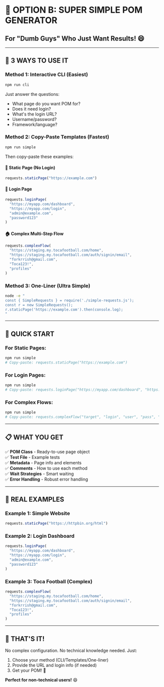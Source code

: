 # 🎯 OPTION B: SUPER SIMPLE POM GENERATOR
## For "Dumb Guys" Who Just Want Results! 😄

---

## 🚀 **3 WAYS TO USE IT**

### **Method 1: Interactive CLI (Easiest)**
```bash
npm run cli
```
Just answer the questions:
- What page do you want POM for?
- Does it need login?
- What's the login URL?
- Username/password?
- Framework/language?

### **Method 2: Copy-Paste Templates (Fastest)**
```bash
npm run simple
```
Then copy-paste these examples:

#### 📄 **Static Page (No Login)**
```javascript
requests.staticPage("https://example.com")
```

#### 🔐 **Login Page**
```javascript
requests.loginPage(
  "https://myapp.com/dashboard",
  "https://myapp.com/login", 
  "admin@example.com",
  "password123"
)
```

#### 🏠 **Complex Multi-Step Flow**
```javascript
requests.complexFlow(
  "https://staging.my.tocafootball.com/home",
  "https://staging.my.tocafootball.com/auth/signin/email",
  "forkrrish@gmail.com",
  "Toca123!",
  "profiles"
)
```

### **Method 3: One-Liner (Ultra Simple)**
```bash
node -e "
const { SimpleRequests } = require('./simple-requests.js');
const r = new SimpleRequests();
r.staticPage('https://example.com').then(console.log);
"
```

---

## 🎯 **QUICK START**

### **For Static Pages:**
```bash
npm run simple
# Copy-paste: requests.staticPage("https://example.com")
```

### **For Login Pages:**
```bash
npm run simple  
# Copy-paste: requests.loginPage("https://myapp.com/dashboard", "https://myapp.com/login", "user", "pass")
```

### **For Complex Flows:**
```bash
npm run simple
# Copy-paste: requests.complexFlow("target", "login", "user", "pass", "waitFor")
```

---

## 📋 **WHAT YOU GET**

✅ **POM Class** - Ready-to-use page object  
✅ **Test File** - Example tests  
✅ **Metadata** - Page info and elements  
✅ **Comments** - How to use each method  
✅ **Wait Strategies** - Smart waiting  
✅ **Error Handling** - Robust error handling  

---

## 🎯 **REAL EXAMPLES**

### **Example 1: Simple Website**
```javascript
requests.staticPage("https://httpbin.org/html")
```

### **Example 2: Login Dashboard**
```javascript
requests.loginPage(
  "https://myapp.com/dashboard",
  "https://myapp.com/login",
  "admin@example.com", 
  "password123"
)
```

### **Example 3: Toca Football (Complex)**
```javascript
requests.complexFlow(
  "https://staging.my.tocafootball.com/home",
  "https://staging.my.tocafootball.com/auth/signin/email",
  "forkrrish@gmail.com",
  "Toca123!",
  "profiles"
)
```

---

## 🚀 **THAT'S IT!**

No complex configuration. No technical knowledge needed. Just:
1. Choose your method (CLI/Templates/One-liner)
2. Provide the URL and login info (if needed)
3. Get your POM! 🎉

**Perfect for non-technical users!** 😄 